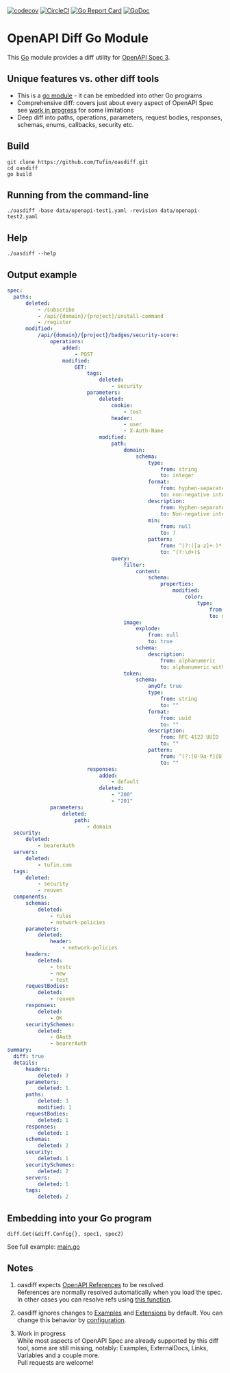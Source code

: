 [![codecov](https://codecov.io/gh/tufin/oasdiff/branch/master/graph/badge.svg?token=Y8BM6X77JY)](https://codecov.io/gh/tufin/oasdiff)
[![CircleCI](https://circleci.com/gh/Tufin/oasdiff.svg?style=svg)](https://circleci.com/gh/Tufin/oasdiff)
[![Go Report Card](https://goreportcard.com/badge/github.com/tufin/oasdiff)](https://goreportcard.com/report/github.com/tufin/oasdiff)
[![GoDoc](https://godoc.org/github.com/tufin/oasdiff?status.svg)](https://godoc.org/github.com/tufin/oasdiff)

# OpenAPI Diff Go Module
This [Go](https://golang.org) module provides a diff utility for [OpenAPI Spec 3](https://swagger.io/specification/).

## Unique features vs. other diff tools
- This is a [go module](https://blog.golang.org/using-go-modules) - it can be embedded into other Go programs
- Comprehensive diff: covers just about every aspect of OpenAPI Spec see [work in progress](#Notes) for some limitations
- Deep diff into paths, operations, parameters, request bodies, responses, schemas, enums, callbacks, security etc.

## Build
```
git clone https://github.com/Tufin/oasdiff.git
cd oasdiff
go build
```

## Running from the command-line
```
./oasdiff -base data/openapi-test1.yaml -revision data/openapi-test2.yaml
```

## Help
```
./oasdiff --help
```

## Output example

```yaml
spec:
  paths:
      deleted:
          - /subscribe
          - /api/{domain}/{project}/install-command
          - /register
      modified:
          /api/{domain}/{project}/badges/security-score:
              operations:
                  added:
                      - POST
                  modified:
                      GET:
                          tags:
                              deleted:
                                  - security
                          parameters:
                              deleted:
                                  cookie:
                                      - test
                                  header:
                                      - user
                                      - X-Auth-Name
                              modified:
                                  path:
                                      domain:
                                          schema:
                                              type:
                                                  from: string
                                                  to: integer
                                              format:
                                                  from: hyphen-separated list
                                                  to: non-negative integer
                                              description:
                                                  from: Hyphen-separated list of lowercase string
                                                  to: Non-negative integers (including zero)
                                              min:
                                                  from: null
                                                  to: 7
                                              pattern:
                                                  from: ^(?:([a-z]+-)*([a-z]+)?)$
                                                  to: ^(?:\d+)$
                                  query:
                                      filter:
                                          content:
                                              schema:
                                                  properties:
                                                      modified:
                                                          color:
                                                              type:
                                                                  from: string
                                                                  to: number
                                      image:
                                          explode:
                                              from: null
                                              to: true
                                          schema:
                                              description:
                                                  from: alphanumeric
                                                  to: alphanumeric with underscore, dash, period, slash and colon
                                      token:
                                          schema:
                                              anyOf: true
                                              type:
                                                  from: string
                                                  to: ""
                                              format:
                                                  from: uuid
                                                  to: ""
                                              description:
                                                  from: RFC 4122 UUID
                                                  to: ""
                                              pattern:
                                                  from: ^(?:[0-9a-f]{8}-[0-9a-f]{4}-[0-5][0-9a-f]{3}-[089ab][0-9a-f]{3}-[0-9a-f]{12})$
                                                  to: ""
                          responses:
                              added:
                                  - default
                              deleted:
                                  - "200"
                                  - "201"
              parameters:
                  deleted:
                      path:
                          - domain
  security:
      deleted:
          - bearerAuth
  servers:
      deleted:
          - tufin.com
  tags:
      deleted:
          - security
          - reuven
  components:
      schemas:
          deleted:
              - rules
              - network-policies
      parameters:
          deleted:
              header:
                  - network-policies
      headers:
          deleted:
              - testc
              - new
              - test
      requestBodies:
          deleted:
              - reuven
      responses:
          deleted:
              - OK
      securitySchemes:
          deleted:
              - OAuth
              - bearerAuth
summary:
  diff: true
  details:
      headers:
          deleted: 3
      parameters:
          deleted: 1
      paths:
          deleted: 3
          modified: 1
      requestBodies:
          deleted: 1
      responses:
          deleted: 1
      schemas:
          deleted: 2
      security:
          deleted: 1
      securitySchemes:
          deleted: 2
      servers:
          deleted: 1
      tags:
          deleted: 2
```

## Embedding into your Go program
```
diff.Get(&diff.Config{}, spec1, spec2)
```
See full example: [main.go](main.go)

## Notes
1. oasdiff expects [OpenAPI References](https://swagger.io/docs/specification/using-ref/) to be resolved.  
References are normally resolved automatically when you load the spec. In other cases you can resolve refs using [this function](https://pkg.go.dev/github.com/getkin/kin-openapi/openapi3#SwaggerLoader.ResolveRefsIn).

2. oasdiff ignores changes to [Examples](https://swagger.io/specification/#example-object) and [Extensions](https://swagger.io/specification/#specification-extensions) by default. You can change this behavior by [configuration](diff/config.go).

3. Work in progress  
While most aspects of OpenAPI Spec are already supported by this diff tool, some are still missing, notably: Examples, ExternalDocs, Links, Variables and a couple more.  
Pull requests are welcome!
